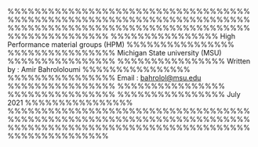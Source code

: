 %%%%%%%%%%%%%%%%%%%%%%%%%%%%%%%%%%%%%%%%%%%%%%%%%%%%%%%%%%%%%%%%%%%%%%%%%%%%%%%%%%%%%%%%%%%%%%%%%%%%%%%%%%%%%%%%%%%%%%%%%%%
%%%%%%%%%%%%%%%%                              High Performance material groups (HPM)                       %%%%%%%%%%%%%%%%
%%%%%%%%%%%%%%%%                              Michigan State university (MSU)					           %%%%%%%%%%%%%%%%
%%%%%%%%%%%%%%%%				              Written by   : Amir Bahrololoumi			        	       %%%%%%%%%%%%%%%%
%%%%%%%%%%%%%%%%					          Email        : bahrolol@msu.edu			                   %%%%%%%%%%%%%%%%
%%%%%%%%%%%%%%%%                                                                                           %%%%%%%%%%%%%%%%
%%%%%%%%%%%%%%%%                                        July 2021                                       %%%%%%%%%%%%%%%%
%%%%%%%%%%%%%%%%%%%%%%%%%%%%%%%%%%%%%%%%%%%%%%%%%%%%%%%%%%%%%%%%%%%%%%%%%%%%%%%%%%%%%%%%%%%%%%%%%%%%%%%%%%%%%%%%%%%%%%%%%%%
